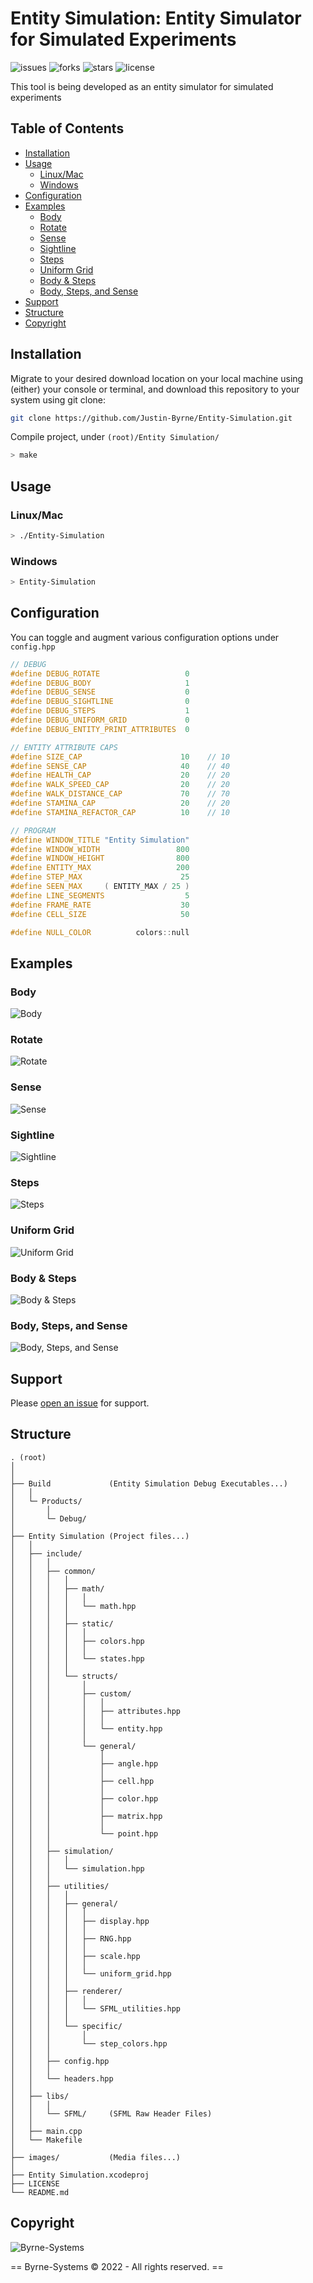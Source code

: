 # Entity Simulation: Entity Simulator for Simulated Experiments

![issues](https://img.shields.io/github/issues/Justin-Byrne/Entity-Simulation)
![forks](https://img.shields.io/github/forks/Justin-Byrne/Entity-Simulation)
![stars](https://img.shields.io/github/stars/Justin-Byrne/Entity-Simulation)
![license](https://img.shields.io/github/license/Justin-Byrne/Entity-Simulation)

This tool is being developed as an entity simulator for simulated experiments

## Table of Contents
- [Installation](#installation)
- [Usage](#usage)
  - [Linux/Mac](#linux/mac)
  - [Windows](#windows)
- [Configuration](#configuration)
- [Examples](#examples)
  - [Body](#body)
  - [Rotate](#rotate)
  - [Sense](#sense)
  - [Sightline](#sightline)
  - [Steps](#steps)
  - [Uniform Grid](#uniform-grid)
  - [Body & Steps](#body-&-steps)
  - [Body, Steps, and Sense](#body,-steps,-and-sense)
- [Support](#support)
- [Structure](#structure)
- [Copyright](#copyright)

## Installation

Migrate to your desired download location on your local machine using (either) your console or terminal, and download this repository to your system using git clone:

```sh
git clone https://github.com/Justin-Byrne/Entity-Simulation.git
```

Compile project, under `(root)/Entity Simulation/`

```sh
> make
```

## Usage

### Linux/Mac

```sh
> ./Entity-Simulation
```

### Windows

```sh
> Entity-Simulation
```

## Configuration

You can toggle and augment various configuration options under `config.hpp`


```c++
// DEBUG
#define DEBUG_ROTATE                   0
#define DEBUG_BODY                     1
#define DEBUG_SENSE                    0
#define DEBUG_SIGHTLINE                0
#define DEBUG_STEPS                    1
#define DEBUG_UNIFORM_GRID             0
#define DEBUG_ENTITY_PRINT_ATTRIBUTES  0

// ENTITY ATTRIBUTE CAPS
#define SIZE_CAP                      10    // 10
#define SENSE_CAP                     40    // 40
#define HEALTH_CAP                    20    // 20
#define WALK_SPEED_CAP                20    // 20
#define WALK_DISTANCE_CAP             70    // 70
#define STAMINA_CAP                   20    // 20
#define STAMINA_REFACTOR_CAP          10    // 10

// PROGRAM
#define WINDOW_TITLE "Entity Simulation"
#define WINDOW_WIDTH                 800
#define WINDOW_HEIGHT                800
#define ENTITY_MAX                   200
#define STEP_MAX                      25
#define SEEN_MAX     ( ENTITY_MAX / 25 )
#define LINE_SEGMENTS                  5
#define FRAME_RATE                    30
#define CELL_SIZE                     50

#define NULL_COLOR          colors::null

```

## Examples

### Body

![Body](https://github.com/Justin-Byrne/Entity-Simulation/images/body.gif)

### Rotate

![Rotate](https://github.com/Justin-Byrne/Entity-Simulation/images/rotate.gif)

### Sense

![Sense](https://github.com/Justin-Byrne/Entity-Simulation/images/sense.gif)

### Sightline

![Sightline](https://github.com/Justin-Byrne/Entity-Simulation/images/sighline.gif)

### Steps

![Steps](https://github.com/Justin-Byrne/Entity-Simulation/images/steps.gif)

### Uniform Grid

![Uniform Grid](https://github.com/Justin-Byrne/Entity-Simulation/images/uniform_grid.gif)

### Body & Steps

![Body & Steps](https://github.com/Justin-Byrne/Entity-Simulation/images/body_n_steps.gif)

### Body, Steps, and Sense

![Body, Steps, and Sense](https://github.com/Justin-Byrne/Entity-Simulation/images/body_n_steps_n_sense.gif)

## Support

Please [open an issue](https://github.com/Justin-Byrne/Entity-Simulation/issues/new) for support.

## Structure

    . (root)
    │
    │
    ├── Build             (Entity Simulation Debug Executables...)
    │   │
    │   └─ Products/
    │       │
    │       └─ Debug/
    │
    ├── Entity Simulation (Project files...)
    │   │
    │   ├── include/
    │   │   │
    │   │   ├── common/
    │   │   │   │
    │   │   │   ├── math/
    │   │   │   │   │
    │   │   │   │   └── math.hpp
    │   │   │   │
    │   │   │   ├── static/
    │   │   │   │   │
    │   │   │   │   ├── colors.hpp
    │   │   │   │   │
    │   │   │   │   └── states.hpp
    │   │   │   │
    │   │   │   └── structs/
    │   │   │       │
    │   │   │       ├── custom/
    │   │   │       │   │
    │   │   │       │   ├── attributes.hpp
    │   │   │       │   │
    │   │   │       │   └── entity.hpp
    │   │   │       │
    │   │   │       └── general/
    │   │   │           │
    │   │   │           ├── angle.hpp
    │   │   │           │
    │   │   │           ├── cell.hpp
    │   │   │           │
    │   │   │           ├── color.hpp
    │   │   │           │
    │   │   │           ├── matrix.hpp
    │   │   │           │
    │   │   │           └── point.hpp
    │   │   │        
    │   │   ├── simulation/
    │   │   │   │
    │   │   │   └── simulation.hpp
    │   │   │
    │   │   ├── utilities/
    │   │   │   │
    │   │   │   ├── general/
    │   │   │   │   │
    │   │   │   │   ├── display.hpp
    │   │   │   │   │
    │   │   │   │   ├── RNG.hpp
    │   │   │   │   │
    │   │   │   │   ├── scale.hpp
    │   │   │   │   │
    │   │   │   │   └── uniform_grid.hpp
    │   │   │   │
    │   │   │   ├── renderer/
    │   │   │   │   │
    │   │   │   │   └── SFML_utilities.hpp
    │   │   │   │
    │   │   │   └── specific/
    │   │   │       │
    │   │   │       └── step_colors.hpp
    │   │   │
    │   │   ├── config.hpp
    │   │   │
    │   │   └── headers.hpp
    │   │           
    │   ├── libs/
    │   │   │
    │   │   └── SFML/     (SFML Raw Header Files)
    │   │
    │   ├── main.cpp
    │   └── Makefile
    │
    ├── images/           (Media files...)
    │
    ├── Entity Simulation.xcodeproj
    ├── LICENSE
    └── README.md


## Copyright

![Byrne-Systems](http://byrne-systems.com/content/static/cube_sm.png)

== Byrne-Systems © 2022 - All rights reserved. ==
